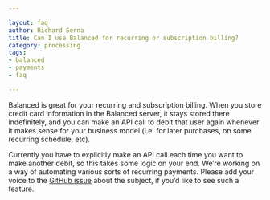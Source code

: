 ```yaml
---

layout: faq
author: Richard Serna
title: Can I use Balanced for recurring or subscription billing?
category: processing
tags:
- balanced
- payments
- faq

---
```


Balanced is great for your recurring and subscription billing. When you store credit card information in the Balanced server, it stays stored there indefinitely, and you can make an API call to debit that user again whenever it makes sense for your business model (i.e. for later purchases, on some recurring schedule, etc).

Currently you have to explicitly make an API call each time you want to make another debit, so this takes some logic on your end. We’re working on a way of automating various sorts of recurring payments. Please add your voice to the [GitHub issue](https://github.com/balanced/balanced-api/issues/40) about the subject, if you’d like to see such a feature.
